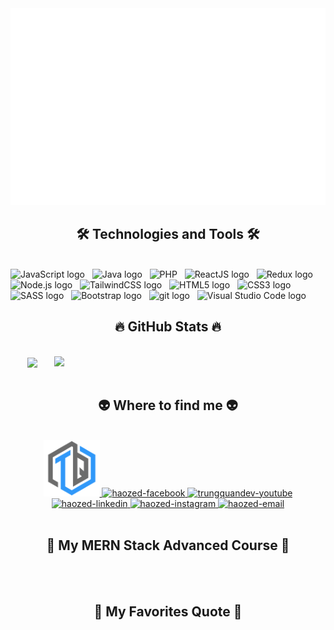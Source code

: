 
<a href="#" target="_blank">
  <img src="svg/haozeder.svg" width="1200" alt="haozed" />
</a>

<h2 align="center">🛠 Technologies and Tools 🛠</h2>
<br>
<!-- https://simpleicons.org/ -->
<span><img src="https://img.shields.io/badge/JavaScript-282C34?logo=javascript&logoColor=F7DF1E" alt="JavaScript logo" title="JavaScript" height="25" /></span>
&nbsp;
<span><img src="https://www.svgrepo.com/show/43101/java.svg
" alt="Java logo" title="Java" height="25" /></span>
&nbsp;
<span><img src="https://img.shields.io/badge/PHP-282C34?logo=php&logoColor=7B7FB5" alt="PHP" title="PHP" height="25" /></span>
&nbsp;
<span><img src="https://img.shields.io/badge/ReactJS-282C34?logo=react&logoColor=61DAFB" alt="ReactJS logo" title="ReactJS" height="25" /></span>
&nbsp;
<span><img src="https://img.shields.io/badge/Redux-282C34?logo=redux&logoColor=764ABC" alt="Redux logo" title="Redux" height="25" /></span>
&nbsp;
<span><img src="https://img.shields.io/badge/Node.js-282C34?logo=node.js&logoColor=00F200" alt="Node.js logo" title="Node.js" height="25" /></span>
&nbsp;
<span><img src="https://img.shields.io/badge/Tailwind%20CSS-282C34?logo=tailwind-css&logoColor=38B2AC" alt="TailwindCSS logo" title="TailwindCSS" height="25" /></span>
&nbsp;
<span><img src="https://img.shields.io/badge/HTML5-282C34?logo=html5&logoColor=E34F26" alt="HTML5 logo" title="HTML5" height="25" /></span>
&nbsp;
<span><img src="https://img.shields.io/badge/CSS3-282C34?logo=css3&logoColor=1572B6" alt="CSS3 logo" title="CSS3" height="25" /></span>
&nbsp;
<span><img src="https://img.shields.io/badge/Sass-282C34?logo=sass&logoColor=CC6699" alt="SASS logo" title="SASS" height="25" /></span>
&nbsp;
<span><img src="https://img.shields.io/badge/Bootstrap-282C34?logo=bootstrap&logoColor=7952B3" alt="Bootstrap logo" title="Bootstrap" height="25" /></span>
&nbsp;
<span><img src="https://img.shields.io/badge/git-282C34?logo=git&logoColor=F05032" alt="git logo" title="git" height="25" /></span>
&nbsp;
<span><img src="https://img.shields.io/badge/VS%20Code-282C34?logo=visual-studio-code&logoColor=007ACC" alt="Visual Studio Code logo" title="Visual Studio Code" height="25" /></span>
&nbsp;


<br>
<h2 align="center">🔥 GitHub Stats 🔥</h2>
<!-- https://github.com/anuraghazra/github-readme-stats -->
<br>
<div align=center>
  <a href="#" title="haozed2002">
    <img width="315" align="center" src="https://github-readme-stats.vercel.app/api/top-langs/?username=haozed2002&hide=c%23,powershell,Mathematica,Ruby,Objective-C,Objective-C%2b%2b,Cuda&title_color=61dafb&text_color=ffffff&icon_color=61dafb&bg_color=20232a&langs_count=8&layout=compact&border_color=61dafb&hide_border=true" />
  </a>
  <a href="#" title="haozed2002">
    <img align="right" width="434" src="https://github-readme-stats.vercel.app/api?username=haozed2002&show_icons=true&theme=react&border_color=61dafb&hide_border=true" />
  </a>
</div>

<br>
<h2 align="center">👽 Where to find me 👽</h2>
<br>
<!-- https://icons8.com -->
<div align="center">
  <a href="https://trungquandev.com" target="blank">
    <img width="90" height="90" src="images/logo-trungquandev-transparent-bg-192x192.png" alt="haozed-blog" />
  </a>
  <a href="https://facebook.com/haozed2002" target="blank">
    <img src="https://img.icons8.com/bubbles/100/000000/facebook-new.png" alt="haozed-facebook" />
  </a>
  <a href="https://www.youtube.com" target="blank">
    <img src="https://img.icons8.com/bubbles/100/000000/youtube-squared.png" alt="trungquandev-youtube" />
  </a>
  <a href="https://www.linkedin.com" target="blank">
    <img src="https://img.icons8.com/bubbles/100/000000/linkedin.png" alt="haozed-linkedin" />
  </a>
  <a href="https://instagram.com/binsopoat" target="blank">
    <img src="https://img.icons8.com/bubbles/100/000000/instagram.png" alt="haozed-instagram" />
  </a>
  <a href="haodang2222@gmail.com" target="top">
    <img src="https://img.icons8.com/bubbles/100/000000/apple-mail.png" alt="haozed-email" />
  </a>
</div>

<br>

<h2 align="center">📖 My MERN Stack Advanced Course 📖</h2>
<br>


<br>
<h2 align="center">📑 My Favorites Quote 📑</h2>
<br>


